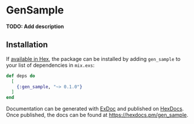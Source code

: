# GenSample

**TODO: Add description**

## Installation

If [available in Hex](https://hex.pm/docs/publish), the package can be installed
by adding `gen_sample` to your list of dependencies in `mix.exs`:

```elixir
def deps do
  [
    {:gen_sample, "~> 0.1.0"}
  ]
end
```

Documentation can be generated with [ExDoc](https://github.com/elixir-lang/ex_doc)
and published on [HexDocs](https://hexdocs.pm). Once published, the docs can
be found at <https://hexdocs.pm/gen_sample>.

